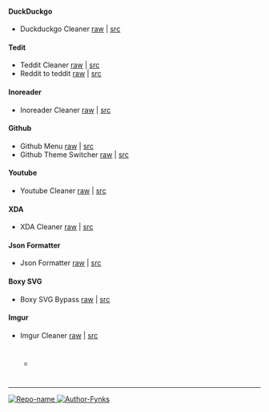 #### DuckDuckgo

- Duckduckgo Cleaner [raw]() | [src]()

#### Tedit

- Teddit Cleaner [raw]() | [src]()
- Reddit to teddit [raw]() | [src]()

#### Inoreader

- Inoreader Cleaner [raw]() | [src]()

#### Github

- Github Menu [raw]() | [src]()
- Github Theme Switcher [raw]() | [src]()

#### Youtube

- Youtube Cleaner [raw]() | [src]()

#### XDA

- XDA Cleaner [raw]() | [src]()

#### Json Formatter

- Json Formatter [raw]() | [src]()

#### Boxy SVG

- Boxy SVG Bypass [raw]() | [src]()

#### Imgur

- Imgur Cleaner [raw]() | [src]()
  
  - # 

---

[![Repo-name](https://img.shields.io/badge/Visit-configs-lightblue?style=for-the-badge&logo=github) ](https://github.com/fynks/configs)
[ ![Author-Fynks](https://img.shields.io/badge/Author-Fynks-yellow?style=for-the-badge&logo=atom)](#)

